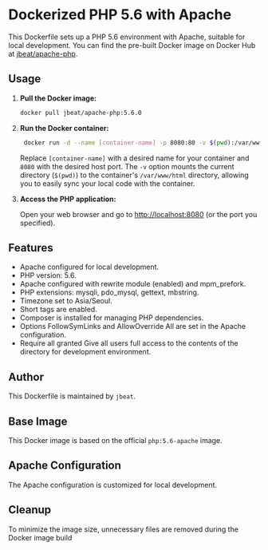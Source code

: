 # Dockerized PHP 5.6 with Apache

This Dockerfile sets up a PHP 5.6 environment with Apache, suitable for local development.
You can find the pre-built Docker image on Docker Hub at [jbeat/apache-php](https://hub.docker.com/repository/docker/jbeat/apache-php/general).
## Usage

1. **Pull the Docker image:**

    ```bash
    docker pull jbeat/apache-php:5.6.0
    ```

2. **Run the Docker container:**

   ```bash
    docker run -d --name [container-name] -p 8080:80 -v $(pwd):/var/www/html jbeat/apache-php:5.6.0
   ```

   Replace `[container-name]` with a desired name for your container and
   `8080` with the desired host port. The `-v` option mounts the current
   directory (`$(pwd)`) to the container's `/var/www/html` directory,
   allowing you to easily sync your local code with the container.


3. **Access the PHP application:**

   Open your web browser and go to [http://localhost:8080](http://localhost:8080) (or the port you specified).

## Features

- Apache configured for local development.
- PHP version: 5.6.
- Apache configured with rewrite module (enabled) and mpm_prefork.
- PHP extensions: mysqli, pdo_mysql, gettext, mbstring.
- Timezone set to Asia/Seoul.
- Short tags are enabled.
- Composer is installed for managing PHP dependencies.
- Options FollowSymLinks and AllowOverride All are set in the Apache configuration.
- Require all granted Give all users full access to the contents of the directory for development environment.

## Author

This Dockerfile is maintained by `jbeat`.

## Base Image

This Docker image is based on the official `php:5.6-apache` image.

## Apache Configuration

The Apache configuration is customized for local development.

## Cleanup

To minimize the image size, unnecessary files are removed during the Docker image build

